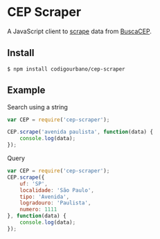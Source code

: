# CEP Scraper

A JavaScript client to [scrape](https://en.wikipedia.org/wiki/Web_scraping) data from [BuscaCEP](http://www.buscacep.correios.com.br/).

## Install

```
$ npm install codigourbano/cep-scraper
```

## Example

Search using a string
```javascript
var CEP = require('cep-scraper');

CEP.scrape('avenida paulista', function(data) {
	console.log(data);
});
```

Query
```javascript
var CEP = require('cep-scraper');
CEP.scrape({
	uf: 'SP',
	localidade: 'São Paulo',
	tipo: 'Avenida',
	logradouro: 'Paulista',
	numero: 1111
}, function(data) {
	console.log(data);
});
```